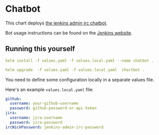# Chatbot

This chart deploys [the jenkins admin irc chatbot](https://github.com/jenkins-infra/ircbot).

Bot usage instructions can be found on the [Jenkins website](https://jenkins.io/projects/infrastructure/ircbot/).

## Running this yourself

```yaml
helm install -f values.yaml -f values.local.yaml --name chatbot .
```

```yaml
helm upgrade  -f values.yaml -f values.local.yaml  chartbot .
```

You need to define some configuration locally in a separate values file.

Here's an example `values.local.yaml` file:
```yaml
github:
  username: your-github-username
  password: github-password-or-api-token
jira:
  username: jira-username
  password: jira-password
ircNickPassword: jenkins-admin-irc-password
```
